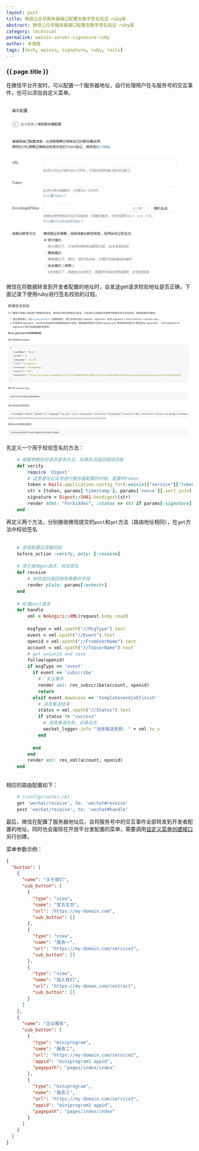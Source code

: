 ```yaml
---
layout: post
title: 微信公众号服务器接口配置及数字签名验证-ruby版
abstract: 微信公众号服务器接口配置及数字签名验证-ruby版
category: technical
permalink: weixin-server-signature-ruby
author: 木逸辰
tags: [tech, weixin, signature, ruby, rails]
---
```


### {{ page.title }}

在微信平台开发时，可以配置一个服务器地址，自行处理用户在与服务号的交互事件，也可以添加自定义菜单。

![weixin server](/assets/images/2019-05-06-weixin-server-url.png)

微信在将数据转发到开发者配置的地址时，会发送get请求校验地址是否正确，下面记录下使用ruby进行签名校验的过程。

![weixin signature](/assets/images/2019-05-06-weixin-signature.jpg)

先定义一个用于校验签名的方法：

```ruby
    # 根据参数校验请求是否合法，如果非法返回错误页面
    def verify
        require 'digest'
        # 这里是在公众号进行服务器配置的时候，配置的token
        token = Rails.application.config_for(:weixin)["service"]["token"]
        str = [token, params['timestamp'], params['nonce']].sort.join('')
        signature = Digest::SHA1.hexdigest(str)
        render html: "Forbidden", :status => 403 if params[:signature] != signature
    end
```

再定义两个方法，分别接收微信提交的`post`和`get`方法（路由地址相同），在`get`方法中校验签名

```ruby

    # 使用前置过滤器校验
    before_action :verify, only: [:receive]

    # 用于接收get请求，校验签名
    def receive
        # 校验成功返回微信需要的字段
        render plain: params[:echostr]
    end

    # 处理post请求
    def handle
        xml = Nokogiri::XML(request.body.read)

        msgType = xml.xpath("//MsgType").text
        event = xml.xpath("//Event").text
        openid = xml.xpath("//FromUserName").text
        account = xml.xpath("//ToUserName").text
        # get unionid and save
        follow(openid)
        if msgType == 'event'
          if event == 'subscribe'
            #  关注事件
            render xml: res_subscribe(account, openid)
            return
          elsif event.downcase == 'templatesendjobfinish'
            # 消息推送结束
            status = xml.xpath("//Status").text
            if status != "success"
              # 消息推送失败，记录日志
              wechat_logger.info "消息推送失败: " + xml.to_s
            end

          end
        end
        render xml: res_xml(account, openid)
    end
    
```

相应的路由配置如下：

```ruby
    # (config/routes.rb)
    get 'wechat/receive', to: 'wechat#receive'
    post 'wechat/receive', to: 'wechat#handle'
```


最后，微信在配置了服务器地址后，会将服务号中的交互事件全部转发到开发者配置的地址，同时也会废除在开放平台里配置的菜单，需要调用[自定义菜单创建接口](https://mp.weixin.qq.com/wiki?t=resource/res_main&id=mp1421141013)另行创建。

菜单参数示例：
```json
{
  "button": [
    {
      "name": "关于我们",
      "sub_button": [
        {
          "type": "view",
          "name": "官方主页",
          "url": "https://my-domain.com",
          "sub_button": []
        },
        {
          "type": "view",
          "name": "服务一",
          "url": "https://my-domain.com/service1",
          "sub_button": []
        },
        {
          "type": "view",
          "name": "加入我们",
          "url": "https://my-doman.com/contract",
          "sub_button": []
        }
      ]
    },
    {
      "name": "企业服务",
      "sub_button": [
        {
          "type": "miniprogram",
          "name": "服务二",
          "url": "https://my-domain.com/service2",
          "appid": "miniprogram1 appid",
          "pagepath": "pages/index/index"
        },
        {
          "type": "miniprogram",
          "name": "服务三",
          "url": "https://my-domain.com/service3",
          "appid": "miniprogram2 appid",
          "pagepath": "pages/index/index"
        }
      ]
    }
  ]
}
```

